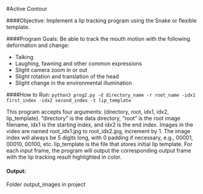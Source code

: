 #Active Contour

####Objective:
Implement a lip tracking program using the Snake or flexible template.

####Program Goals:
Be able to track the mouth motion with the following deformation and change:
- Talking
- Laughing, fawning and other common expressions
- Slight camera zoom in or out
- Slight rotation and translation of the head
- Slight change in the environmental illumination

####How to Run:
``python3 prog2.py -d directory_name -r root_name -idx1 first_index -idx2 second_index -t lip_template``

This program accepts four arguments: (directory, root, idx1, idx2, lip_template). “directory”
is the data directory, “root” is the root image filename, idx1 is the starting index, and idx2 is the
end index. Images in the video are named root_idx1.jpg to root_idx2.jpg, increment by 1.
The image index will always be 5 digits long, with 0 padding if necessary, e.g., 00001, 00010,
00100, etc. lip_template is the file that stores initial lip template. For each
input frame, the program will output the corresponding output frame with the lip tracking result highlighted in color. 

#### Output:
Folder output_images in project